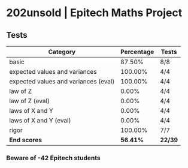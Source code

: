 # 202unsold | Epitech Maths Project

## Tests

| Category | Percentage | Tests |
|----------|------------|-------|
| basic | 87.50% | 8/8 |
| expected values and variances | 100.00% | 4/4 |
| expected values and variances (eval) | 100.00% | 4/4 |
| law of Z | 0.00% | 4/4 |
| law of Z (eval) | 0.00% | 4/4 |
| laws of X and Y | 0.00% | 4/4 |
| laws of X and Y (eval) | 0.00% | 4/4 |
| rigor | 100.00% | 7/7 |
| **End scores** | **56.41%** | **22/39** |

### Beware of -42 Epitech students
